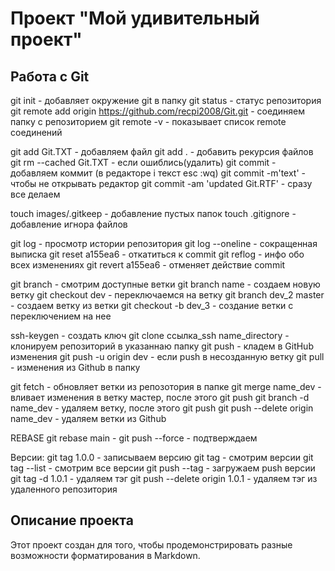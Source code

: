 # Проект "Мой удивительный проект"
## Работа с Git
git init - добавляет окружение git в папку
git status - статус репозитория
git remote add origin https://github.com/recpi2008/Git.git - соединяем папку с репозиторием
git remote -v  - показывает список remote соединений

git add Git.TXT - добавляем файл
git add .  - добавить рекурсия файлов
git rm --cached Git.TXT - если ошиблись(удалить)
git commit - добавляем коммит (в редакторе i текст esc :wq)
git commit -m'text'  - чтобы не открывать редактор
git commit -am 'updated Git.RTF' - сразу все делаем

touch images/.gitkeep - добавление пустых папок
touch .gitignore - добавление игнора файлов

git log - просмотр истории репозитория
git log --oneline  - сокращенная выписка
git reset a155ea6 - откатиться к commit
git reflog - инфо обо всех изменениях
git revert a155ea6 - отменяет действие commit

git branch   - смотрим доступные ветки
git branch name  - создаем новую ветку
git checkout dev - переключаемся на ветку
git branch dev_2 master - создаем ветку из ветки
git checkout -b dev_3 - создание ветки с переключением на нее



ssh-keygen - создать ключ
git clone ссылка_ssh name_directory - клонируем репозиторий в указаннаю папку
git push - кладем в GitHub изменения
git push -u origin dev - если push в несозданную ветку
git pull - изменения из Github в папку

git fetch - обновляет ветки из репозотория в папке
git merge name_dev - вливает изменения в ветку мастер, после этого git push
git branch -d name_dev - удаляем ветку, после этого git push
git push --delete origin name_dev - удаляем ветки из Github



REBASE
git rebase main - 
git push --force - подтверждаем



Версии:
git tag 1.0.0 - записываем версию
git tag - смотрим версии
git tag --list - смотрим все версии
git push --tag - загружаем push версии
git tag -d 1.0.1 - удаляем тэг
git push --delete origin 1.0.1 - удаляем тэг из удаленного репозитория


## Описание проекта
Этот проект создан для того, чтобы продемонстрировать разные возможности форматирования в Markdown.


